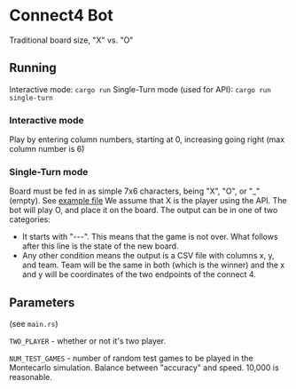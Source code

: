# Connect4 Bot
Traditional board size, "X" vs. "O"

## Running

Interactive mode: `cargo run`
Single-Turn mode (used for API): `cargo run single-turn`

### Interactive mode
Play by entering column numbers, starting at 0, increasing 
going right (max column number is 6)

### Single-Turn mode
Board must be fed in as simple 7x6 characters, being "X", "O", or "_" (empty).
See [example file](test-materials/sample-board.txt)
We assume that X is the player using the API. The bot will play O, and place it on the board.
The output can be in one of two categories:
- It starts with "---". This means that the game is not over. What follows after this line is the state of the new board.
- Any other condition means the output is a CSV file with columns x, y, and team. Team will be the same in both
  (which is the winner) and the x and y will be coordinates of the two endpoints of the connect 4.

## Parameters

(see `main.rs`)

`TWO_PLAYER` - whether or not it's two player.

`NUM_TEST_GAMES` - number of random test games to be played in the
Montecarlo simulation. Balance between "accuracy" and speed. 
10,000 is reasonable.